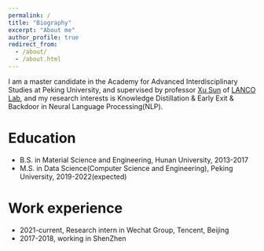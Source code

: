 ```yaml
---
permalink: /
title: "Biography"
excerpt: "About me"
author_profile: true
redirect_from: 
  - /about/
  - /about.html
---
```

I am a master candidate in the Academy for Advanced Interdisciplinary Studies at Peking University, and supervised by professor [Xu Sun](https://xusun.org/) of [LANCO Lab](https://lancopku.github.io/), and my research interests is Knowledge Distillation & Early Exit & Backdoor in Neural Language Processing(NLP).

Education
======
* B.S. in Material Science and Engineering, Hunan University, 2013-2017
* M.S. in Data Science(Computer Science and Engineering), Peking University, 2019-2022(expected)

Work experience
======
* 2021-current, Research intern in Wechat Group, Tencent, Beijing
* 2017-2018, working in ShenZhen
